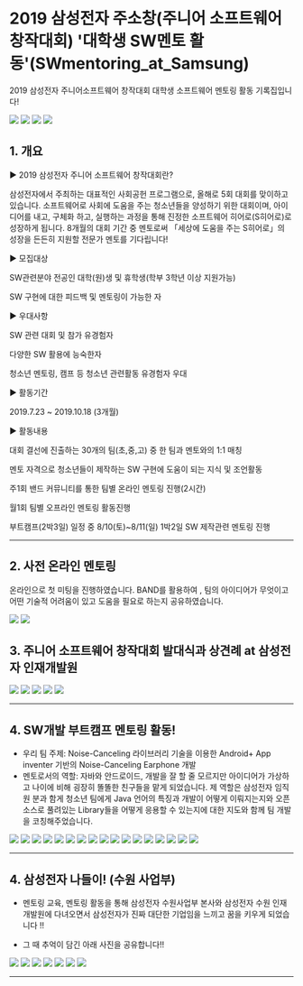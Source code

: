 # 2019 삼성전자 주소창(주니어 소프트웨어 창작대회) '대학생 SW멘토 활동'(SWmentoring_at_Samsung)
2019 삼성전자 주니어소프트웨어 창작대회 대학생 소프트웨어 멘토링 활동 기록집입니다!

<img src="prezi1.png">

<img src="A17.jpg">

<img src="B0.jpg">

<img src="B2.jpg">

## 1. 개요

▶ 2019 삼성전자 주니어 소프트웨어 창작대회란?

삼성전자에서 주최하는 대표적인 사회공헌 프로그램으로, 올해로 5회 대회를 맞이하고 있습니다. 소프트웨어로 사회에 도움을 주는 청소년들을 양성하기 위한 대회이며, 아이디어를 내고, 구체화 하고, 실행하는 과정을 통해 진정한 소프트웨어 히어로(S히어로)로 성장하게 됩니다. 8개월의 대회 기간 중 멘토로써 「세상에 도움을 주는 S히어로」의 성장을 든든히 지원할 전문가 멘토를 기다립니다!

▶ 모집대상

SW관련분야 전공인 대학(원)생 및 휴학생(학부 3학년 이상 지원가능)

SW 구현에 대한 피드백 및 멘토링이 가능한 자

▶ 우대사항

SW 관련 대회 및 참가 유경험자

다양한 SW 활용에 능숙한자

청소년 멘토링, 캠프 등 청소년 관련활동 유경험자 우대

▶ 활동기간

2019.7.23 ~ 2019.10.18 (3개월)

▶ 활동내용

대회 결선에 진출하는 30개의 팀(초,중,고) 중 한 팀과 멘토와의 1:1 매칭

멘토 자격으로 청소년들이 제작하는 SW 구현에 도움이 되는 지식 및 조언활동

주1회 밴드 커뮤니티를 통한 팀별 온라인 멘토링 진행(2시간)

월1회 팀별 오프라인 멘토링 활동진행 

부트캠프(2박3일) 일정 중 8/10(토)~8/11(일) 1박2일 SW 제작관련 멘토링 진행

---

## 2. 사전 온라인 멘토링

온라인으로 첫 미팅을 진행하였습니다. BAND를 활용하여 , 팀의 아이디어가 무엇이고 어떤 기술적 어려움이 있고 도움을 필요로 하는지 공유하였습니다.

<img src="D1.jpg">

<img src="D2.jpg">



## 3. 주니어 소프트웨어 창작대회 발대식과 상견례 at 삼성전자 인재개발원

<img src="B0.jpg">

<img src="B1.jpg">

<img src="B2.jpg">

<img src="B3.jpg">

<img src="B4.jpg">

---

## 4. SW개발 부트캠프 멘토링 활동!

- 우리 팀 주제: Noise-Canceling 라이브러리 기술을 이용한 Android+ App inventer 기반의 Noise-Canceling Earphone 개발 
- 멘토로서의 역할: 자바와 안드로이드, 개발을 잘 할 줄 모르지만 아이디어가 가상하고 나이에 비해 굉장히 똘똘한 친구들을 맡게 되었습니다. 제 역할은 삼성전자 임직원 분과 함게 청소년 팀에게 Java 언어의 특징과 개발이 어떻게 이뤄지는지와 오픈소스로 풀려있는 Library들을 어떻게 응용할 수 있는지에 대한 지도와 함께 팀 개발을 코칭해주었습니다. 

<img src="A1.jpg">

<img src="A5.jpg">

<img src="A6.jpg">

<img src="A7.jpg">

<img src="A8.jpg">

<img src="A9.jpg">

<img src="A10.jpg">

<img src="A11.jpg">

<img src="A12.jpg">

<img src="A13.jpg">

<img src="A14.jpg">

<img src="A15.jpg">

<img src="A16.jpg">

<img src="A1.jpg">

<img src="A2.jpg">

<img src="A3.jpg">

<img src="A4.jpg">

---

## 4. 삼성전자 나들이! (수원 사업부)

- 멘토링 교육, 멘토링 활동을 통해 삼성전자 수원사업부 본사와 삼성전자 수원 인재개발원에 다녀오면서 삼성전자가 진짜 대단한 기업임을 느끼고 꿈을 키우게 되었습니다 !! 

- 그 때 추억이 담긴 아래 사진을 공유합니다!! 

<img src="C00.jpg">

<img src="C1.jpg">

<img src="C2.jpg">

<img src="C3.jpg">

<img src="C4.jpg">

<img src="C5.jpg">

<img src="C6.jpg">



---



